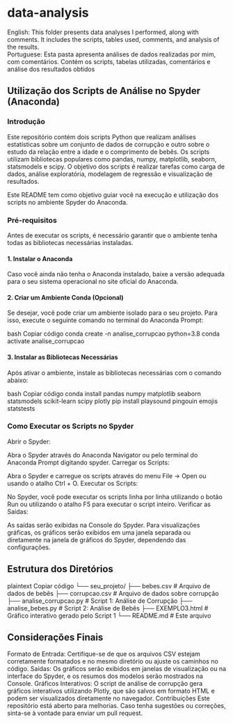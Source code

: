 # data-analysis
 English: This folder presents data analyses I performed, along with comments. It includes the scripts, tables used, comments, and analysis of the results.  
 Portuguese: Esta pasta apresenta análises de dados realizadas por mim, com comentários. Contém os scripts, tabelas utilizadas, comentários e análise dos resultados obtidos
 
## Utilização dos Scripts de Análise no Spyder (Anaconda)
### Introdução
Este repositório contém dois scripts Python que realizam análises estatísticas sobre um conjunto de dados de corrupção e outro sobre o estudo da relação entre a idade e o comprimento de bebês. Os scripts utilizam bibliotecas populares como pandas, numpy, matplotlib, seaborn, statsmodels e scipy. O objetivo dos scripts é realizar tarefas como carga de dados, análise exploratória, modelagem de regressão e visualização de resultados.

Este README tem como objetivo guiar você na execução e utilização dos scripts no ambiente Spyder do Anaconda.

### Pré-requisitos
Antes de executar os scripts, é necessário garantir que o ambiente tenha todas as bibliotecas necessárias instaladas.

#### 1. Instalar o Anaconda
Caso você ainda não tenha o Anaconda instalado, baixe a versão adequada para o seu sistema operacional no site oficial do Anaconda.

#### 2. Criar um Ambiente Conda (Opcional)
Se desejar, você pode criar um ambiente isolado para o seu projeto. Para isso, execute o seguinte comando no terminal do Anaconda Prompt:

bash
Copiar código
conda create -n analise_corrupcao python=3.8
conda activate analise_corrupcao
#### 3. Instalar as Bibliotecas Necessárias
Após ativar o ambiente, instale as bibliotecas necessárias com o comando abaixo:

bash
Copiar código
conda install pandas numpy matplotlib seaborn statsmodels scikit-learn scipy plotly
pip install playsound pingouin emojis statstests
### Como Executar os Scripts no Spyder
Abrir o Spyder:

Abra o Spyder através do Anaconda Navigator ou pelo terminal do Anaconda Prompt digitando spyder.
Carregar os Scripts:

Abra o Spyder e carregue os scripts através do menu File -> Open ou usando o atalho Ctrl + O.
Executar os Scripts:

No Spyder, você pode executar os scripts linha por linha utilizando o botão Run ou utilizando o atalho F5 para executar o script inteiro.
Verificar as Saídas:

As saídas serão exibidas na Console do Spyder. Para visualizações gráficas, os gráficos serão exibidos em uma janela separada ou diretamente na janela de gráficos do Spyder, dependendo das configurações.

## Estrutura dos Diretórios
plaintext
Copiar código
└── seu_projeto/
    ├── bebes.csv             # Arquivo de dados de bebês
    ├── corrupcao.csv         # Arquivo de dados sobre corrupção
    ├── analise_corrupcao.py  # Script 1: Análise de Corrupção
    ├── analise_bebes.py      # Script 2: Análise de Bebês
    ├── EXEMPLO3.html         # Gráfico interativo gerado pelo Script 1
    └── README.md             # Este arquivo
## Considerações Finais
Formato de Entrada: Certifique-se de que os arquivos CSV estejam corretamente formatados e no mesmo diretório ou ajuste os caminhos no código.
Saídas: Os gráficos serão exibidos em janelas de visualização ou na interface do Spyder, e os resumos dos modelos serão mostrados na Console.
Gráficos Interativos: O script de análise de corrupção gera gráficos interativos utilizando Plotly, que são salvos em formato HTML e podem ser visualizados diretamente no navegador.
Contribuições
Este repositório está aberto para melhorias. Caso tenha sugestões ou correções, sinta-se à vontade para enviar um pull request.
